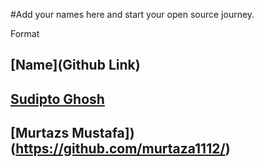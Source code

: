 #Add your names here and start your open source journey.

Format 
## [Name](Github Link)

## [Sudipto Ghosh](https://github.com/pydevsg/)
## [Murtazs Mustafa])(https://github.com/murtaza1112/)
